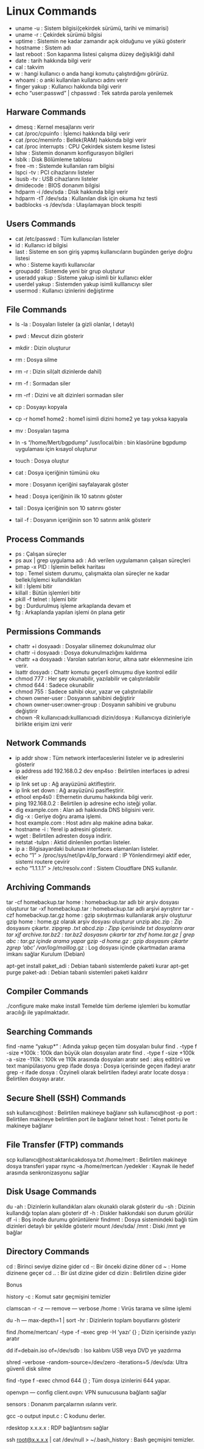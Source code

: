 # Linux Commands


- uname -u : Sistem bilgisi(çekirdek sürümü, tarihi ve mimarisi)
- uname -r : Çekirdek sürümü bilgisi
- uptime : Sistemin ne kadar zamandır açık olduğunu ve yükü gösterir
- hostname : Sistem adı
- last reboot : Son kapanma listesi çalışma düzey değişikliği dahil
- date : tarih hakkında bilgi verir
- cal : takvim
- w : hangi kullanıcı o anda hangi komutu çalıştırdığını görürüz.
- whoami : o anki kullanılan kullanıcı adını verir
- finger yakup : Kullanıcı hakkında bilgi verir
- echo “user:passwd” | chpasswd : Tek satırda parola yenilemek

## Harware Commands


- dmesq : Kernel mesajlarını verir
- cat /proc/cpuinfo : İşlemci hakkında bilgi verir
- cat /proc/meminfo : Bellek(RAM) hakkında bilgi verir
- cat /proc interrupts : CPU Çekirdek sistem kesme listesi
- lshw : Sistemin donanım konfigurasyon bilgileri
- lsblk : Disk Bölümleme tablosu
- free -m : Sistemde kullanılan ram bilgisi
- lspci -tv : PCI cihazlarını listeler
- lsusb -tv : USB cihazlarını listeler
- dmidecode : BIOS donanım bilgisi
- hdparm -i /dev/sda : Disk hakkında bilgi verir
- hdparm -tT /dev/sda : Kullanılan disk için okuma hız testi
- badblocks -s /dev/sda : Ulaşılamayan block tespiti


## Users Commands


- cat /etc/passwd : Tüm kullanıcıları listeler
- id : Kullanıcı id bilgisi
- last : Sisteme en son giriş yapmış kullanıcıların bugünden geriye doğru listesi
- who : Sisteme kayıtlı kullanıcılar
- groupadd : Sistemde yeni bir grup oluşturur
- useradd yakup : Sisteme yakup isimli bir kullanıcı ekler
- userdel yakup : Sistemden yakup isimli kulllanıcıyı siler
- usermod : Kullanıcı izinlerini değiştirme

## File Commands


- ls -la : Dosyaları listeler (a gizli olanlar, l detaylı)
- pwd : Mevcut dizin gösterir
- mkdir : Dizin oluşturur
- rm : Dosya silme
- rm -r : Dizin sil(alt dizinlerde dahil)
- rm -f : Sormadan siler
- rm -rf : Dizini ve alt dizinleri sormadan siler
- cp : Dosyayı kopyala
- cp -r home1 home2 : home1 isimli dizini home2 ye taşı yoksa kapyala
- mv : Dosyaları taşıma
  
- ln -s “/home/Mert/bgpdump” /usr/local/bin : bin klasörüne bgpdump uygulaması için kısayol oluşturur

- touch : Dosya oluştur
- cat : Dosya içeriğinin tümünü oku
- more : Dosyanın içeriğini sayfalayarak göster
- head : Dosya içeriğinin ilk 10 satırını göster
- tail : Dosya içeriğinin son 10 satırını göster
- tail -f : Dosyanın içeriğinin son 10 satırını anlık gösterir

## Process Commands

- ps : Çalışan süreçler
- ps aux | grep uygulama adı : Adı verilen uygulamanın çalışan süreçleri
- pmap -x PID : İşlemin bellek haritası
- top : Temel sistem durumu, çalışmakta olan süreçler ne kadar bellek/işlemci kullandıkları
- kill : İşlemi bitir
- killall : Bütün işlemleri bitir
- pkill -f telnet : İşlemi bitir
- bg : Durdurulmuş işleme arkaplanda devam et
- fg : Arkaplanda yapılan işlemi ön plana getir

## Permissions Commands

- chattr +i dosyaadı : Dosyalar silinemez dokunulmaz olur
- chattr -i dosyaadı : Dosya dokunulmazlığını kaldırma
- chattr +a dosyaadı : Varolan satırları korur, altına satır eklenmesine izin verir.
- lsattr dosyadı : Chattr komutu geçerli olmuşmu diye kontrol edilir
- chmod 777 : Her şey okunabilir, yazılabilir ve çalıştırılabilir
- chmod 644 : Sadece okunabilir
- chmod 755 : Sadece sahibi okur, yazar ve çalıştırılabilir
- chown owner-user : Dosyanın sahibini değiştirir
- chown owner-user:owner-group : Dosyanın sahibini ve grubunu değiştirir
- chown -R kullanıcıadı:kulllanıcıadı dizin/dosya : Kullanıcıya dizinleriyle birlikte erişim izni verir


## Network Commands

- ip addr show : Tüm network interfaceslerini listeler ve ip adreslerini gösterir
- ip address add 192.168.0.2 dev enp4so : Belirtilen interfaces ip adresi ekler
- ip link set <interface> up : Ağ arayüzünü aktifleştirir.
- ip link set <interface> down : Ağ arayüzünü pasifleştirir.
- ethool enp4s0 : Ethernetin durumu hakkında bilgi verir.
- ping 192.168.0.2 : Belirtilen ip adresine echo isteği yollar.
- dig example.com : Alan adı hakkında DNS bilgisini verir.
- dig -x : Geriye doğru arama işlemi.
- host example.com : Host adını alıp makine adına bakar.
- hostname -i : Yerel ip adresini gösterir.
- wget : Belirtilen adresten dosya indirir.
- netstat -tulpn : Aktid dinlenilen portları listeler.
- ip a : Bilgisayardaki bulunan interfaces elamanları listeler.
- echo “1” > /proc/sys/net/ipv4/ip_forward : IP Yönlendirmeyi aktif eder, sistemi routere çevirir
- echo “1.1.1.1” > /etc/resolv.conf : Sistem Cloudflare DNS kullanılır.

## Archiving Commands

tar -cf homebackup.tar home : homebackup.tar adlı bir arşiv dosyası oluşturur
tar -xf homebackup.tar : homebackup.tar adlı arşivi ayrıştırır
tar -czf homebackup.tar.gz home : gzip sıkıştırması kullanılarak arşiv oluşturur
gzip home : home.gz olarak arşiv dosyası oluşturur
unzip abc.zip : Zip dosyasını çıkartır.
zipgrep *.txt abcd.zip : Zipp içerisinde txt dosyalarını arar
tar xjf archive.tar.bz2 : tar.bz2 dosyasını çıkartır
tar ztvf home.tar.gz | grep abc : tar.gz içinde arama yapar
gzip -d home.gz : gzip dosyasını çıkartır
zgrep ‘abc’ /var/log/maillog*.gz : Log dosyası içinde çıkartmadan arama imkanı sağlar
Kurulum (Debian)


apt-get install paket_adi : Debian tabanlı sistemlerde paketi kurar
apt-get purge paket-adı : Debian tabanlı sistemleri paketi kaldırır

## Compiler Commands

./configure
make
make install
Temelde tüm derleme işlemleri bu komutlar aracılığı ile yapılmaktadır.

## Searching Commands

find -name “yakup*” : Adında yakup geçen tüm dosyaları bulur
find . -type f -size +100k : 100k dan büyük olan dosyaları aratır
find . -type f -size +100k -a -size -110k : 100k ve 110k arasında dosyaları aratır
sed : akış editörü ve text manipülasyonu
grep ifade dosya : Dosya içerisinde geçen ifadeyi aratır
grep -r ifade dosya : Özyineli olarak belirtilen ifadeyi aratır
locate dosya : Belirtilen dosyayı aratır.

## Secure Shell (SSH) Commands

ssh kullanıcı@host : Belirtilen makineye bağlanır
ssh kullanıcı@host -p port : Belirtilen makineye belirtilen port ile bağlanır
telnet host : Telnet portu ile makineye bağlanır

## File Transfer (FTP) commands


scp kullanıcı@host:aktarılıcakdosya.txt /home/mert : Belirtilen makineye dosya transferi yapar
rsync -a /home/mertcan /yedekler : Kaynak ile hedef arasında senkronizasyonu sağlar

## Disk Usage Commands

du -ah : Dizinlerin kullandıkları alanı okunaklı olarak gösterir
du -sh : Dizinin kullandığı toplan alanı gösterir
df -h : Diskler hakkındaki son durum görülür
df -i : Boş inode durumu görüntülenir
findmnt : Dosya sistemindeki bağlı tüm dizinleri detaylı bir şekilde gösterir
mount /dev/sda/ /mnt : Diski /mnt ye bağlar


## Directory Commands

cd : Birinci seviye dizine gider
cd -: Bir önceki dizine döner
cd ~ : Home dizinene geçer
cd .. : Bir üst dizine gider
cd dizin : Belirtilen dizine gider


Bonus


history -c : Komut satır geçmişini temizler

clamscan -r -z — remove — verbose /home : Virüs tarama ve silme işlemi

du -h — max-depth=1 | sort -hr : Dizinlerin toplam boyutlarını gösterir

find /home/mertcan/ -type -f -exec grep -H ‘yazı’ {} ; Dizin içerisinde yaziyı aratır

dd if=debain.iso of=/dev/sdb : Iso kalıbını USB veya DVD ye yazdırma

shred -verbose -random-source=/dev/zero -iterations=5 /dev/sda: Ultra güvenli disk silme

find -type f -exec chmod 644 {} ; Tüm dosya izinlerini 644 yapar.

openvpn — config client.ovpn: VPN sunucusuna bağlantı sağlar

sensors : Donanım parçalaırnın ısılarını verir.

gcc -o output input.c : C kodunu derler.

rdesktop x.x.x.x : RDP bağlantısını sağlar

ssh root@x.x.x.x | cat /dev/null > ~/.bash_history : Bash geçmişini temizler.
